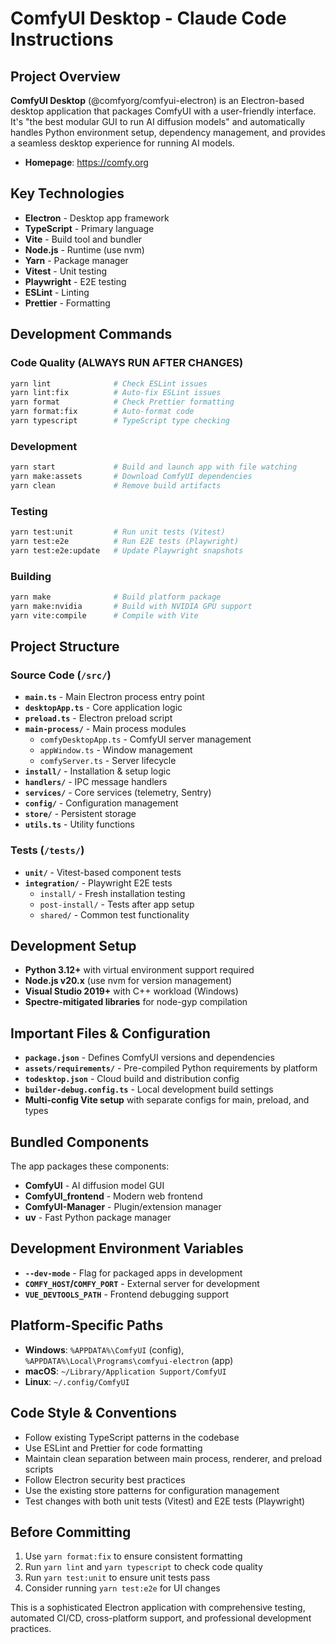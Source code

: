 # ComfyUI Desktop - Claude Code Instructions

## Project Overview

**ComfyUI Desktop** (@comfyorg/comfyui-electron) is an Electron-based desktop application that packages ComfyUI with a user-friendly interface. It's "the best modular GUI to run AI diffusion models" and automatically handles Python environment setup, dependency management, and provides a seamless desktop experience for running AI models.

- **Homepage**: https://comfy.org

## Key Technologies

- **Electron** - Desktop app framework
- **TypeScript** - Primary language
- **Vite** - Build tool and bundler
- **Node.js** - Runtime (use nvm)
- **Yarn** - Package manager
- **Vitest** - Unit testing
- **Playwright** - E2E testing
- **ESLint** - Linting
- **Prettier** - Formatting

## Development Commands

### Code Quality (ALWAYS RUN AFTER CHANGES)

```bash
yarn lint              # Check ESLint issues
yarn lint:fix          # Auto-fix ESLint issues
yarn format            # Check Prettier formatting
yarn format:fix        # Auto-format code
yarn typescript        # TypeScript type checking
```

### Development

```bash
yarn start             # Build and launch app with file watching
yarn make:assets       # Download ComfyUI dependencies
yarn clean             # Remove build artifacts
```

### Testing

```bash
yarn test:unit         # Run unit tests (Vitest)
yarn test:e2e          # Run E2E tests (Playwright)
yarn test:e2e:update   # Update Playwright snapshots
```

### Building

```bash
yarn make              # Build platform package
yarn make:nvidia       # Build with NVIDIA GPU support
yarn vite:compile      # Compile with Vite
```

## Project Structure

### Source Code (`/src/`)

- **`main.ts`** - Main Electron process entry point
- **`desktopApp.ts`** - Core application logic
- **`preload.ts`** - Electron preload script
- **`main-process/`** - Main process modules
  - `comfyDesktopApp.ts` - ComfyUI server management
  - `appWindow.ts` - Window management
  - `comfyServer.ts` - Server lifecycle
- **`install/`** - Installation & setup logic
- **`handlers/`** - IPC message handlers
- **`services/`** - Core services (telemetry, Sentry)
- **`config/`** - Configuration management
- **`store/`** - Persistent storage
- **`utils.ts`** - Utility functions

### Tests (`/tests/`)

- **`unit/`** - Vitest-based component tests
- **`integration/`** - Playwright E2E tests
  - `install/` - Fresh installation testing
  - `post-install/` - Tests after app setup
  - `shared/` - Common test functionality

## Development Setup

- **Python 3.12+** with virtual environment support required
- **Node.js v20.x** (use nvm for version management)
- **Visual Studio 2019+** with C++ workload (Windows)
- **Spectre-mitigated libraries** for node-gyp compilation

## Important Files & Configuration

- **`package.json`** - Defines ComfyUI versions and dependencies
- **`assets/requirements/`** - Pre-compiled Python requirements by platform
- **`todesktop.json`** - Cloud build and distribution config
- **`builder-debug.config.ts`** - Local development build settings
- **Multi-config Vite setup** with separate configs for main, preload, and types

## Bundled Components

The app packages these components:

- **ComfyUI** - AI diffusion model GUI
- **ComfyUI_frontend** - Modern web frontend
- **ComfyUI-Manager** - Plugin/extension manager
- **uv** - Fast Python package manager

## Development Environment Variables

- **`--dev-mode`** - Flag for packaged apps in development
- **`COMFY_HOST`/`COMFY_PORT`** - External server for development
- **`VUE_DEVTOOLS_PATH`** - Frontend debugging support

## Platform-Specific Paths

- **Windows**: `%APPDATA%\ComfyUI` (config), `%APPDATA%\Local\Programs\comfyui-electron` (app)
- **macOS**: `~/Library/Application Support/ComfyUI`
- **Linux**: `~/.config/ComfyUI`

## Code Style & Conventions

- Follow existing TypeScript patterns in the codebase
- Use ESLint and Prettier for code formatting
- Maintain clean separation between main process, renderer, and preload scripts
- Follow Electron security best practices
- Use the existing store patterns for configuration management
- Test changes with both unit tests (Vitest) and E2E tests (Playwright)

## Before Committing

1. Use `yarn format:fix` to ensure consistent formatting
1. Run `yarn lint` and `yarn typescript` to check code quality
1. Run `yarn test:unit` to ensure unit tests pass
1. Consider running `yarn test:e2e` for UI changes

This is a sophisticated Electron application with comprehensive testing, automated CI/CD, cross-platform support, and professional development practices.
